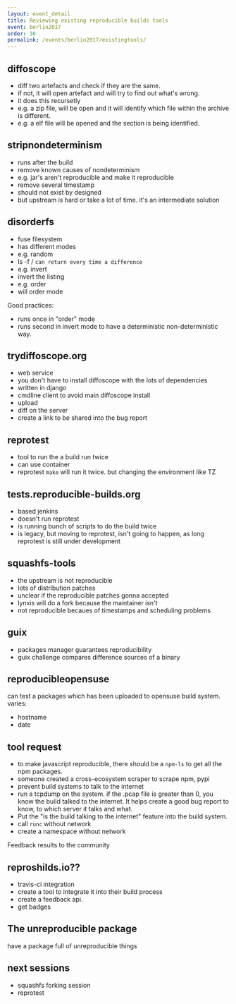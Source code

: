 ```yaml
---
layout: event_detail
title: Reviewing existing reproducible builds tools
event: berlin2017
order: 30
permalink: /events/berlin2017/existingtools/
---
```


diffoscope
----------

- diff two artefacts and check if they are the same.
- if not, it will open artefact and will try to find out what's wrong.
- it does this recursetly
- e.g. a zip file, will be open and it will identify which file within the archive is different.
- e.g. a elf file will be opened and the section is being identified.

stripnondeterminism
-------------------

- runs after the build
- remove known causes of nondeterminism
- e.g. jar's aren't reproducible and make it reproducible
- remove several timestamp
- should not exist by designed
- but upstream is hard or take a lot of time. it's an intermediate solution

disorderfs
----------

- fuse filesystem
- has different modes
- e.g. random
- ls -f / `can return every time a difference`
- e.g. invert
- invert the listing
- e.g. order
- will order mode

Good practices:
- runs once in "order" mode
- runs second in invert mode to have a deterministic non-deterministic way.

trydiffoscope.org
-----------------

- web service
- you don't have to install diffoscope with the lots of dependencies
- written in django
- cmdline client to avoid main diffoscope install
- upload
- diff on the server
- create a link to be shared into the bug report

reprotest
---------
- tool to run the a build run twice
- can use container
- reprotest `make` will run it twice. but changing the environment like TZ

tests.reproducible-builds.org
-----------------------------
- based jenkins
- doesn't run reprotest
- is running bunch of scripts to do the build twice
- is legacy, but moving to reprotest, isn't going to happen, as long reprotest is still under development

squashfs-tools
--------------
- the upstream is not reproducible
- lots of distribution patches
- unclear if the reproducible patches gonna accepted
- lynxis will do a fork because the maintainer isn't 
- not reproducible becaues of timestamps and scheduling problems

guix
-----
- packages manager guarantees reproducibility
- guix challenge compares difference sources of a binary

reproducibleopensuse
--------------------
can test a packages which has been uploaded to opensuse build system.
varies:
- hostname
- date

tool request
------------
- to make javascript reproducible, there should be a `npm-ls` to get all the npm packages.
- someone created a cross-ecosystem scraper to scrape npm, pypi
- prevent build systems to talk to the internet
- run a tcpdump on the system. if the .pcap file is greater than 0, you know the build talked to the internet. It helps create a good bug report to know, to which server it talks and what.
- Put the "is the build talking to the internet" feature into the build system.
- call `runc` without network
- create a namespace without network

Feedback results to the community

reproshilds.io??
--------------
- travis-ci integration
- create a tool to integrate it into their build process
- create a feedback api.
- get badges

The unreproducible package
--------------------------
have a package full of unreproducible things

next sessions
------------
- squashfs forking session
- reprotest

